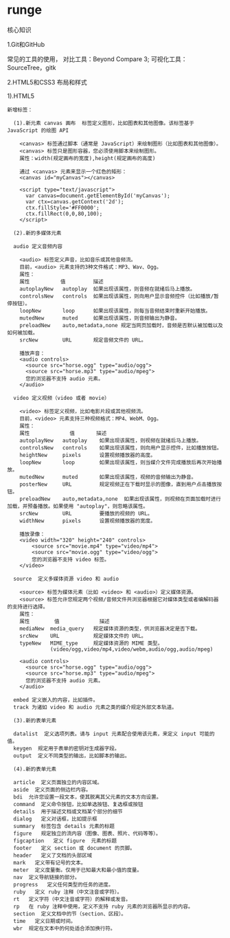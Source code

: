 # runge

核心知识

1.Git和GitHub
  
  常见的工具的使用， 对比工具：Beyond Compare 3; 可视化工具：SourceTree，gitk

2.HTML5和CSS3 布局和样式

  1).HTML5

    新增标签：

      (1).新元素 canvas 画布  标签定义图形，比如图表和其他图像。该标签基于 JavaScript 的绘图 API

        <canvas> 标签通过脚本（通常是 JavaScript）来绘制图形（比如图表和其他图像）。
        <canvas> 标签只是图形容器，您必须使用脚本来绘制图形。
        属性：width(规定画布的宽度),height(规定画布的高度)

        通过 <canvas> 元素来显示一个红色的矩形：
        <canvas id="myCanvas"></canvas>
 
        <script type="text/javascript">
          var canvas=document.getElementById('myCanvas');
          var ctx=canvas.getContext('2d');
          ctx.fillStyle='#FF0000';
          ctx.fillRect(0,0,80,100);
        </script>

      (2).新的多媒体元素 

      audio 定义音频内容

        <audio> 标签定义声音，比如音乐或其他音频流。
        目前，<audio> 元素支持的3种文件格式：MP3、Wav、Ogg。
        属性：
        属性          值         描述
        autoplayNew   autoplay  如果出现该属性，则音频在就绪后马上播放。
        controlsNew   controls  如果出现该属性，则向用户显示音频控件（比如播放/暂停按钮）。
        loopNew       loop      如果出现该属性，则每当音频结束时重新开始播放。
        mutedNew      muted     如果出现该属性，则音频输出为静音。
        preloadNew    auto,metadata,none 规定当网页加载时，音频是否默认被加载以及如何被加载。
        srcNew        URL       规定音频文件的 URL。
        
        播放声音：
        <audio controls>
          <source src="horse.ogg" type="audio/ogg">
          <source src="horse.mp3" type="audio/mpeg">
          您的浏览器不支持 audio 元素。
        </audio>

      video 定义视频（video 或者 movie）

        <video> 标签定义视频，比如电影片段或其他视频流。
        目前，<video> 元素支持三种视频格式：MP4、WebM、Ogg。
        属性：
        属性             值       描述
        autoplayNew   autoplay    如果出现该属性，则视频在就绪后马上播放。
        controlsNew   controls    如果出现该属性，则向用户显示控件，比如播放按钮。
        heightNew     pixels      设置视频播放器的高度。
        loopNew       loop        如果出现该属性，则当媒介文件完成播放后再次开始播放。
        mutedNew      muted       如果出现该属性，视频的音频输出为静音。
        posterNew     URL         规定视频正在下载时显示的图像，直到用户点击播放按钮。
        preloadNew    auto,metadata,none  如果出现该属性，则视频在页面加载时进行加载，并预备播放。如果使用 "autoplay"，则忽略该属性。
        srcNew        URL         要播放的视频的 URL。
        widthNew      pixels      设置视频播放器的宽度。

        播放录像：
        <video width="320" height="240" controls>
            <source src="movie.mp4" type="video/mp4">
            <source src="movie.ogg" type="video/ogg">
            您的浏览器不支持 video 标签。
        </video>

      source  定义多媒体资源 video 和 audio

        <source> 标签为媒体元素（比如 <video> 和 <audio>）定义媒体资源。
        <source> 标签允许您规定两个视频/音频文件共浏览器根据它对媒体类型或者编解码器的支持进行选择。
        属性：
        属性        值             描述
        mediaNew  media_query   规定媒体资源的类型，供浏览器决定是否下载。
        srcNew    URL           规定媒体文件的 URL。
        typeNew   MIME_type     规定媒体资源的 MIME 类型。
                  (video/ogg,video/mp4,video/webm,audio/ogg,audio/mpeg)
        
        <audio controls>
          <source src="horse.ogg" type="audio/ogg">
          <source src="horse.mp3" type="audio/mpeg">
          您的浏览器不支持 audio 元素。
        </audio>

      embed 定义嵌入的内容，比如插件。
      track 为诸如 video 和 audio 元素之类的媒介规定外部文本轨道。
      
      (3).新的表单元素

      datalist  定义选项列表。请与 input 元素配合使用该元素，来定义 input 可能的值。
      keygen  规定用于表单的密钥对生成器字段。
      output  定义不同类型的输出，比如脚本的输出。

      (4).新的表单元素

      article  定义页面独立的内容区域。
      aside  定义页面的侧边栏内容。
      bdi  允许您设置一段文本，使其脱离其父元素的文本方向设置。
      command  定义命令按钮，比如单选按钮、复选框或按钮
      details  用于描述文档或文档某个部分的细节
      dialog   定义对话框，比如提示框
      summary  标签包含 details 元素的标题
      figure   规定独立的流内容（图像、图表、照片、代码等等）。
      figcaption   定义 figure  元素的标题
      footer   定义 section 或 document 的页脚。
      header   定义了文档的头部区域
      mark   定义带有记号的文本。
      meter  定义度量衡。仅用于已知最大和最小值的度量。
      nav  定义导航链接的部分。
      progress   定义任何类型的任务的进度。
      ruby   定义 ruby 注释（中文注音或字符）。
      rt   定义字符（中文注音或字符）的解释或发音。
      rp   在 ruby 注释中使用，定义不支持 ruby 元素的浏览器所显示的内容。
      section  定义文档中的节（section、区段）。
      time   定义日期或时间。
      wbr  规定在文本中的何处适合添加换行符。
